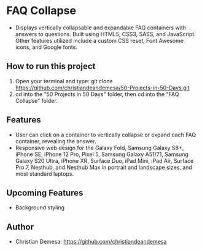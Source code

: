 # FAQ Collapse

-   Displays vertically collapsable and expandable FAQ containers with answers to questions. Built using HTML5, CSS3, SASS, and JavaScript. Other features utilized include a custom CSS reset, Font Awesome icons, and Google fonts.

## How to run this project

1. Open your terminal and type: git clone https://github.com/christiandeandemesa/50-Projects-in-50-Days.git
2. cd into the "50 Projects in 50 Days" folder, then cd into the "FAQ Collapse" folder.

## Features

-   User can click on a container to vertically collapse or expand each FAQ container, revealing the answer.
-   Responsive web design for the Galaxy Fold, Samsung Galaxy S8+, iPhone SE, iPhone 12 Pro, Pixel 5, Samsung Galaxy A51/71, Samsung Galaxy S20 Ultra, iPhone XR, Surface
    Duo, iPad Mini, iPad Air, Surface Pro 7, Nesthub, and Nesthub Max in portrait and landscape sizes, and most standard laptops.

## Upcoming Features

-   Background styling

## Author

-   Christian Demesa: https://github.com/christiandeandemesa

